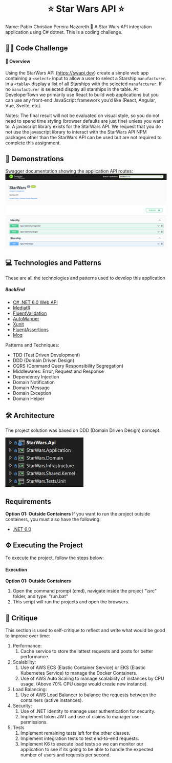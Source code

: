 <h1 align="center">
⭐ Star Wars API ⭐ 
</h1>
Name: Pablo Christian Pereira Nazareth
💬 A Star Wars API integration application using C# dotnet. This is a coding challenge.

## 👨‍💻 Code Challenge

#### 📌 Overview
Using the StarWars API (https://swapi.dev) create a simple web app containing a `<select>` input to allow a user to select a Starship `manufacturer`.
In a `<table>` display a list of all Starships with the selected `manufacturer`. If no `manufacturer` is selected display all starships in the table.
At DeveloperTown we primarily use React to build web applications but you can use any front-end JavaScript framework you’d like (React, Angular, Vue, Svelte, etc).

Notes:
The final result will not be evaluated on visual style, so you do not need to spend time styling (browser defaults are just fine) unless you want to.
A javascript library exists for the StarWars API. We request that you do not use the javascript library to interact with the StarWars API
NPM packages other than the StarWars API can be used but are not required to complete this assignment.

## 📑 Demonstrations
Swagger documentation showing the application API routes:
![Swagger](./images/swagger.png)

## 💻 Technologies and Patterns
These are all the technologies and patterns used to develop this application
##### BackEnd
- [C# .NET 6.0 Web API](https://dotnet.microsoft.com/en-us/download/dotnet/6.0)
- [MediatR](https://www.nuget.org/packages/MediatR)
- [FluentValidation](https://www.nuget.org/packages/FluentValidation)
- [AutoMapper](https://www.nuget.org/packages/AutoMapper)
- [Xunit](https://www.nuget.org/packages/xunit)
- [FluentAssertions](https://www.nuget.org/packages/FluentAssertions)
- [Moq](https://www.nuget.org/packages/Moq)

Patterns and Techniques:
- TDD (Test Driven Development)
- DDD (Domain Driven Design)
- CQRS (Command Query Responsibility Segregation)
- Middlewares: Error, Request and Response
- Dependency Injection
- Domain Notification
- Domain Message
- Domain Exception
- Domain Helper

## 🛠 Architecture
The project solution was based on DDD (Domain Driven Design) concept.

![DDD](./images/architecture.png)

## Requirements

**Option 01: Outside Containers** 
If you want to run the project outside containers, you must also have the following:
- [.NET 6.0](https://dotnet.microsoft.com/en-us/download/dotnet/6.0)

## ⚙️ Executing the Project
To execute the project, follow the steps below:

#### Execution

**Option 01: Outside Containers**
1. Open the command prompt (cmd), navigate inside the project "\src" folder, and type: "run.bat"
2. This script will run the projects and open the browsers.

## 🤝 Critique
This section is used to self-critique to reflect and write what would be good to improve over time:

1. Performance:
	1. Cache service to store the lattest requests and posts for better performance.
2. Scalability:
	1. Use of AWS ECS (Elastic Container Service) or EKS (Elastic Kubernetes Service) to manage the Docker Containers.
	2. Use of AWS Auto Scaling to manage scalability of instances by CPU usage. (Above 70% CPU usage would create new instance).
3. Load Balancing:
    1. Use of AWS Load Balancer to balance the requests between the containers (active instances).
4. Security:
	1. Use of .NET Identity to manage user authentication for security.
	2. Implement token JWT and use of claims to manager user permissions.
5. Tests
	1. Implement remaining tests left for the other classes.
	2. Implement integration tests to test end-to-end requests.
	3. Implement K6 to execute load tests so we can monitor our application to see if its going to be able to handle the expected number of users and requests per second.